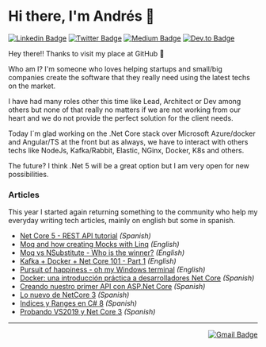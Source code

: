 # Hi there, I'm Andrés 👋

[![Linkedin Badge](https://img.shields.io/badge/-LinkedIn-blue?style=flat-square&logo=Linkedin&logoColor=white&link=https://www.linkedin.com/in/andreslozadamosto/)](https://www.linkedin.com/in/andreslozadamosto//) 
[![Twitter Badge](https://img.shields.io/badge/-Twitter-1ca0f1?style=flat-square&labelColor=1ca0f1&logo=twitter&logoColor=white&link=https://twitter.com/_diogorodrigues)](https://twitter.com/alozadamosto) 
[![Medium Badge](https://img.shields.io/badge/-Medium-black?style=flat-square&labelColor=black&logo=medium&logoColor=white&link=https://medium.com/@andreslozadamosto/)](https://twitter.com/alozadamosto) 
[![Dev.to Badge](https://img.shields.io/badge/-Dev.to-black?style=flat-square&labelColor=black&logo=dev.to&logoColor=white&link=https://dev.to/andreslozadamosto/)](https://dev.to/andreslozadamosto)


Hey there!! 
Thanks to visit my place at GitHub 🙂

Who am I?
I'm someone who loves helping startups and small/big companies create the software that they really need using the latest techs on the market.

I have had many roles other this time like Lead, Architect or Dev among others but none of that really no matters if we are not working from our heart and we do not provide the perfect solution for the client needs.

Today I´m glad working on the .Net Core stack over Microsoft Azure/docker and Angular/TS at the front but as always, we have to interact with others techs like NodeJs, Kafka/Rabbit, Elastic, NGinx, Docker, K8s and others.

The future? I think .Net 5 will be a great option but I am very open for new possibilities.


### Articles
This year I started again returning something to the community who help my everyday writing tech articles, mainly on english but some in spanish.
- [Net Core 5 - REST API tutorial](https://dev.to/andreslozadamosto/creando-un-api-en-net-core-5-intro-2nc2) _(Spanish)_
- [Moq and how creating Mocks with Linq](https://dev.to/andreslozadamosto/moq-and-how-creating-mocks-with-linq-2co7)  _(English)_
- [Moq vs NSubstitute - Who is the winner?](https://dev.to/cloudx/moq-vs-nsubstitute-who-is-the-winner-40gi) _(English)_
- [Kafka + Docker + Net Core 101 - Part 1](https://dev.to/cloudx/kafka-docker-net-core-101-part-1-b0h) _(English)_
- [Pursuit of happiness - oh my Windows terminal](https://dev.to/cloudx/pursuit-of-happiness-oh-my-windows-terminal-18m5) _(English)_
- [Docker: una introducción práctica a desarrolladores Net Core](https://medium.com/@andreslozadamosto/docker-una-introduccion-practica-a-desarrolladores-5ff7c574d87e) _(Spanish)_
- [Creando nuestro primer API con ASP.Net Core](https://medium.com/@andreslozadamosto/creando-nuestro-primer-api-con-asp-net-core-6a71da6972f3) _(Spanish)_
- [Lo nuevo de NetCore 3](https://medium.com/@andreslozadamosto/lo-nuevo-de-netcore-3-26490a62e509) _(Spanish)_
- [Indices y Ranges en C# 8](https://medium.com/@andreslozadamosto/indices-y-ranges-en-c-8-8e51d7f94eb5) _(Spanish)_
- [Probando VS2019 y Net Core 3](https://medium.com/@andreslozadamosto/probando-vs2019-y-net-core-3-d2779b98459) _(Spanish)_


***

<div align="right">
  <!-- 
[![Gmail Badge](https://img.shields.io/badge/-andres.lozadamosto@gmail.com-c14438?style=flat-square%26logo=Gmail%26logoColor=white%26link=mailto:andres.lozadamosto@gmail.com)](mailto:andres.lozadamosto@gmail.com) 
-->

[![Gmail Badge](https://img.shields.io/badge/-andres.lozadamosto@gmail.com-c14438?style=flat-square&logo=Gmail&logoColor=white&link=mailto:andres.lozadamosto@gmail.com)](mailto:andres.lozadamosto@gmail.com) 
</div>

